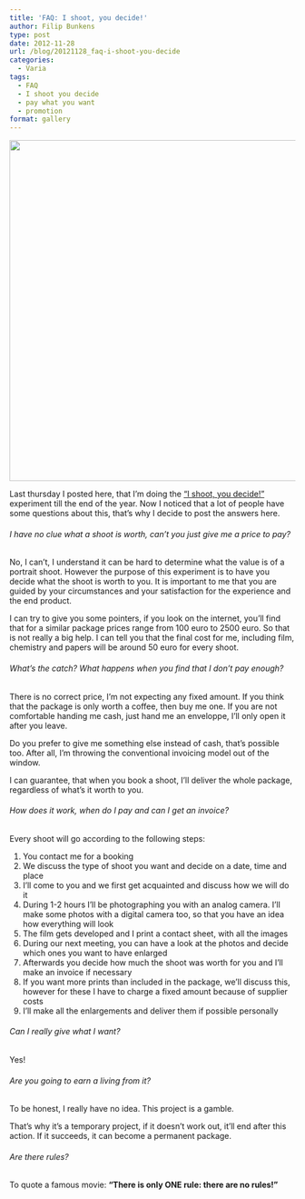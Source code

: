 ```yaml
---
title: 'FAQ: I shoot, you decide!'
author: Filip Bunkens
type: post
date: 2012-11-28
url: /blog/20121128_faq-i-shoot-you-decide
categories:
  - Varia
tags:
  - FAQ
  - I shoot you decide
  - pay what you want
  - promotion
format: gallery
---
```

[<img src="/wp-content/uploads/2012/11/20120502_project-30303030_shoot-17-15-1024x686.jpg" alt="" title="Project #30303030: Bruno Monteiro" width="600" class="alignnone size-large wp-image-512" />][1]

Last thursday I posted here, that I&#8217;m doing the <a href="http://www.pitslamp.com/blog/20121122_i-shoot-you-decide" title="I shoot, you decide!" rel="me">&#8220;I shoot, you decide!&#8221;</a> experiment till the end of the year. Now I noticed that a lot of people have some questions about this, that&#8217;s why I decide to post the answers here.

###### I have no clue what a shoot is worth, can&#8217;t you just give me a price to pay?

No, I can&#8217;t, I understand it can be hard to determine what the value is of a portrait shoot. However the purpose of this experiment is to have you decide what the shoot is worth to you. It is important to me that you are guided by your circumstances and your satisfaction for the experience and the end product.

I can try to give you some pointers, if you look on the internet, you&#8217;ll find that for a similar package prices range from 100 euro to 2500 euro. So that is not really a big help. I can tell you that the final cost for me, including film, chemistry and papers will be around 50 euro for every shoot.

###### What&#8217;s the catch? What happens when you find that I don&#8217;t pay enough?

There is no correct price, I&#8217;m not expecting any fixed amount. If you think that the package is only worth a coffee, then buy me one. If you are not comfortable handing me cash, just hand me an enveloppe, I&#8217;ll only open it after you leave.

Do you prefer to give me something else instead of cash, that&#8217;s possible too. After all, I&#8217;m throwing the conventional invoicing model out of the window.

I can guarantee, that when you book a shoot, I&#8217;ll deliver the whole package, regardless of what&#8217;s it worth to you.

###### How does it work, when do I pay and can I get an invoice?

Every shoot will go according to the following steps:

  1. You contact me for a booking
  2. We discuss the type of shoot you want and decide on a date, time and place
  3. I&#8217;ll come to you and we first get acquainted and discuss how we will do it
  4. During 1-2 hours I&#8217;ll be photographing you with an analog camera. I&#8217;ll make some photos with a digital camera too, so that you have an idea how everything will look
  5. The film gets developed and I print a contact sheet, with all the images
  6. During our next meeting, you can have a look at the photos and decide which ones you want to have enlarged
  7. Afterwards you decide how much the shoot was worth for you and I&#8217;ll make an invoice if necessary
  8. If you want more prints than included in the package, we&#8217;ll discuss this, however for these I have to charge a fixed amount because of supplier costs
  9. I&#8217;ll make all the enlargements and deliver them if possible personally

###### Can I really give what I want?

Yes!

###### Are you going to earn a living from it?

To be honest, I really have no idea. This project is a gamble.

That&#8217;s why it&#8217;s a temporary project, if it doesn&#8217;t work out, it&#8217;ll end after this action. If it succeeds, it can become a permanent package.

###### Are there rules?

To quote a famous movie: **“There is only ONE rule: there are no rules!”**

 [1]: /wp-content/uploads/2012/11/20120502_project-30303030_shoot-17-15.jpg